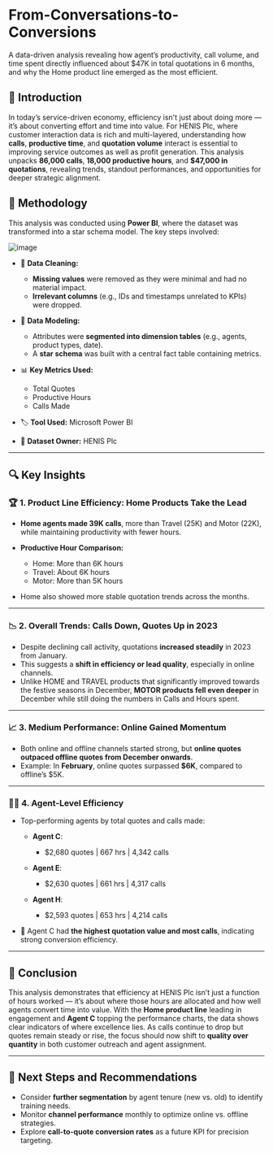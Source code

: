 # From-Conversations-to-Conversions
A data-driven analysis revealing how agent’s productivity, call volume, and time spent directly influenced about $47K in total quotations in 6 months, and why the Home product line emerged as the most efficient.
## 📖 **Introduction**

In today’s service-driven economy, efficiency isn't just about doing more — it’s about converting effort and time into value. For HENIS Plc, where customer interaction data is rich and multi-layered, understanding how **calls**, **productive time**, and **quotation volume** interact is essential to improving service outcomes as well as profit generation. This analysis unpacks **86,000 calls**, **18,000 productive hours**, and **\$47,000 in quotations**, revealing trends, standout performances, and opportunities for deeper strategic alignment.
## 🧩 **Methodology**

This analysis was conducted using **Power BI**, where the dataset was transformed into a star schema model. The key steps involved:

![image](https://github.com/user-attachments/assets/86600366-b1a2-4fe3-97c2-24faa26f8c3d)

* 🧼 **Data Cleaning:**

  * **Missing values** were removed as they were minimal and had no material impact.
  * **Irrelevant columns** (e.g., IDs and timestamps unrelated to KPIs) were dropped.

* 🧠 **Data Modeling:**

  * Attributes were **segmented into dimension tables** (e.g., agents, product types, date).
  * A **star schema** was built with a central fact table containing metrics.

* 📊 **Key Metrics Used:**

  * Total Quotes
  * Productive Hours
  * Calls Made

* 🏷 **Tool Used:** Microsoft Power BI

* 🏢 **Dataset Owner:** HENIS Plc

---

## 🔍 **Key Insights**

### 🏆 1. **Product Line Efficiency: Home Products Take the Lead**

* **Home agents made 39K calls**, more than Travel (25K) and Motor (22K), while maintaining productivity with fewer hours.
* **Productive Hour Comparison:**

  * Home: More than 6K hours
  * Travel: About 6K hours
  * Motor: More than 5K hours
* Home also showed more stable quotation trends across the months.

---

### 📉 2. **Overall Trends: Calls Down, Quotes Up in 2023**

* Despite declining call activity, quotations **increased steadily** in 2023 from January.
* This suggests a **shift in efficiency or lead quality**, especially in online channels.
* Unlike HOME and TRAVEL products that significantly improved towards the festive seasons in December, **MOTOR products fell even deeper** in December while still doing the numbers in Calls and Hours spent.

---

### 📈 3. **Medium Performance: Online Gained Momentum**

* Both online and offline channels started strong, but **online quotes outpaced offline quotes from December onwards**.
* Example: In **February**, online quotes surpassed **\$6K**, compared to offline’s \$5K.

---

### 👩‍💼 4. **Agent-Level Efficiency**

* Top-performing agents by total quotes and calls made:

  * **Agent C**:

    * \$2,680 quotes | 667 hrs | 4,342 calls
  * **Agent E**:

    * \$2,630 quotes | 661 hrs | 4,317 calls
  * **Agent H**:

    * \$2,593 quotes | 653 hrs | 4,214 calls

* 📌 Agent C had **the highest quotation value and most calls**, indicating strong conversion efficiency.

---

## 📌 **Conclusion**

This analysis demonstrates that efficiency at HENIS Plc isn’t just a function of hours worked — it’s about where those hours are allocated and how well agents convert time into value. With the **Home product line** leading in engagement and **Agent C** topping the performance charts, the data shows clear indicators of where excellence lies. As calls continue to drop but quotes remain steady or rise, the focus should now shift to **quality over quantity** in both customer outreach and agent assignment.

---

## 📎 **Next Steps and Recommendations**

* Consider **further segmentation** by agent tenure (new vs. old) to identify training needs.
* Monitor **channel performance** monthly to optimize online vs. offline strategies.
* Explore **call-to-quote conversion rates** as a future KPI for precision targeting.
